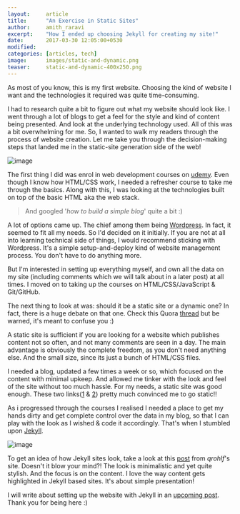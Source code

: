 ```yaml
---
layout:     article
title:      "An Exercise in Static Sites"
author:     amith_raravi
excerpt:    "How I ended up choosing Jekyll for creating my site!"
date:       2017-03-30 12:05:00+0530
modified:   
categories: [articles, tech]
image:      images/static-and-dynamic.png
teaser:     static-and-dynamic-400x250.png
---
```


As most of you know, this is my first website. Choosing the kind of website I want and the technologies it required was quite time-consuming.

I had to research quite a bit to figure out what my website should look like. I went through a lot of blogs to get a feel for the style and kind of content being presented. And look at the underlying technology used. All of this was a bit overwhelming for me. So, I wanted to walk my readers through the process of website creation. Let me take you through the decision-making steps that landed me in the static-site generation side of the web!

![image](/images/static-and-dynamic.png)

The first thing I did was enrol in web development courses on [udemy](https://www.udemy.com/). Even though I know how HTML/CSS work, I needed a refresher course to take me through the basics. Along with this, I was looking at the technologies built on top of the basic HTML aka the web stack.

> And googled '*how to build a simple blog*' quite a bit :)

A lot of options came up. The chief among them being [Wordpress](https://wordpress.com/). In fact, it seemed to fit all my needs. So I'd decided on it initially. If you are not at all into learning technical side of things, I would recommend sticking with Wordpress. It's a simple setup-and-deploy kind of website management process. You don't have to do anything more.

But I'm interested in setting up everything myself, and own all the data on my site (including comments which we will talk about in a later post) at all times. I moved on to taking up the courses on HTML/CSS/JavaScript & Git/GitHub.

The next thing to look at was: should it be a static site or a dynamic one? In fact, there is a huge debate on that one. Check this Quora [thread](https://www.quora.com/What-is-the-difference-between-Static-Websites-and-Dynamic-Websites) but be warned, it's meant to confuse you :)

A static site is sufficient if you are looking for a website which publishes content not so often, and not many comments are seen in a day. The main advantage is obviously the complete freedom, as you don't need anything else. And the small size, since its just a bunch of HTML/CSS files.

I needed a blog, updated a few times a week or so, which focused on the content with minimal upkeep. And allowed me tinker with the look and feel of the site without too much hassle. For my needs, a static site was good enough. These two links([1](https://bradonomics.com/jekyll-wordpress-speed/) &  [2](http://progur.com/2016/08/jekyll-vs-wordpress.html)) pretty much convinced me to go static!!

As i progressed through the courses I realised I needed a place to get my hands dirty and get complete control over the data in my blog, so that I can play with the look as I wished & code it accordingly. That's when I stumbled upon [Jekyll](https://jekyllrb.com/).

![image](/images/jekyll.png)

To get an idea of how Jekyll sites look, take a look at this [post](https://qrohlf.com/posts/5-best-jekyll-designs) from *qrohlf*'s site. Doesn't it blow your mind?! The look is minimalistic and yet quite stylish. And the focus is on the content. I love the way content gets highlighted in Jekyll based sites. It's about simple presentation!

I will write about setting up the website with Jekyll in an [upcoming post](/articles/tech/building-with-jekyll). Thank you for being here :)
